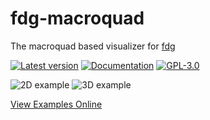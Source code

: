 # fdg-macroquad
The macroquad based visualizer for [fdg](https://github.com/grantshandy/fdg)

[![Latest version](https://img.shields.io/crates/v/fdg_macroquad.svg)](https://crates.io/crates/fdg_macroquad)
[![Documentation](https://docs.rs/fdg-macroquad/badge.svg)](https://docs.rs/fdg-macroquad)
[![GPL-3.0](https://img.shields.io/badge/license-GPL-blue.svg)](https://github.com/skylinecc/fdg/blob/main/LICENSE)

![2D example](https://github.com/grantshandy/fdg/raw/main/screenshots/screenshot-2D.png)
![3D example](https://github.com/grantshandy/fdg/raw/main/screenshots/screenshot-3D.png)

[View Examples Online](https://grantshandy.github.io/fdg)
